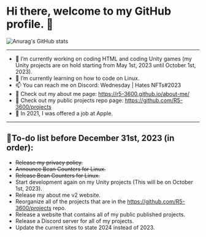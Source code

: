# Hi there, welcome to my GitHub profile. 👋




![Anurag's GitHub stats](https://github-stat-counter-9dd34ewjz-r5-3600.vercel.app/api?username=R5-3600&include_all_commits=true&count_private=true&show_icons=true&theme=transparent)




__________________________________________________________________________________________________________________________________________________________




- 🔭 I’m currently working on coding HTML and coding Unity games (my Unity projects are on hold starting from May 1st, 2023 until October 1st, 2023).
- 🌱 I’m currently learning on how to code on Linux.
- 📫 You can reach me on Discord: Wednesday | Hates NFTs#2023
- 🔗 Check out my about me page: https://r5-3600.github.io/about-me/
- 🔗 Check out my public projects repo page: https://github.com/R5-3600/projects
- 🍎 In 2021, I was offered a job at Apple.




__________________________________________________________________________________________________________________________________________________________




## 📝To-do list before December 31st, 2023 (in order):
- ~~Release my privacy policy.~~
- ~~Announce Bean Counters for Linux.~~
- ~~Release Bean Counters for Linux.~~
- Start development again on my Unity projects (This will be on October 1st, 2023).
- Release my about me v2 website.
- Reorganize all of the projects that are in the https://github.com/R5-3600/projects repo.
- Release a website that contains all of my public published projects.
- Release a Discord server for all of my projects.
- Update the current sites to state 2024 instead of 2023.


